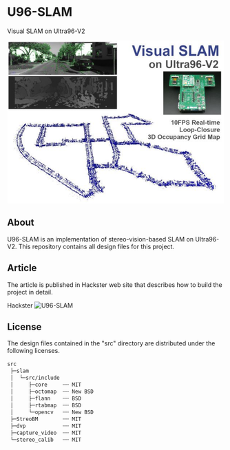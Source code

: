 # U96-SLAM
Visual SLAM on Ultra96-V2

![U96-SLAM](title_600_450.png)


## About
U96-SLAM is an implementation of stereo-vision-based SLAM on Ultra96-V2.
This repository contains all design files for this project.


## Article
The article is published in Hackster web site that describes how to build the project in detail.

Hackster ![U96-SLAM](https://www.hackster.io/sdoira/visual-slam-on-ultra96-v2-9383d7)


## License
The design files contained in the "src" directory are distributed under the following licenses.

	src
	 ├─slam
	 │  └─src/include
	 │     ├─core     ┄┄ MIT
	 │     ├─octomap  ┄┄ New BSD
	 │     ├─flann    ┄┄ BSD
	 │     ├─rtabmap  ┄┄ BSD
	 │     └─opencv   ┄┄ New BSD
	 ├─StreoBM        ┄┄ MIT
	 ├─dvp            ┄┄ MIT
	 ├─capture_video  ┄┄ MIT
	 └─stereo_calib   ┄┄ MIT
